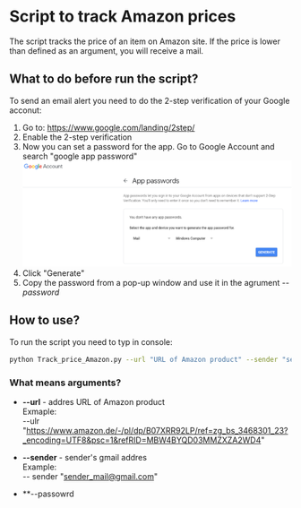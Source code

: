 # Script to track Amazon prices 
The script tracks the price of an item on Amazon site. If the price is lower than defined as an argument, you will receive a mail. 
## What to do before run the script?

To send an email alert you need to do the 2-step verification of your Google acconut: <br />
1. Go to: https://www.google.com/landing/2step/
2. Enable the 2-step verification
3. Now you can set a password for the app. Go to Google Account and search "google app password" 
![Screenshot](app_password.png)
4. Click "Generate"
5. Copy the password from a pop-up window and use it in the agrument *--password*<br />

## How to use?
To run the script you need to typ in console:
```bash
python Track_price_Amazon.py --url "URL of Amazon product" --sender "sender's gmail addres" --password "sender's password" --reciver "reciver's email" --userAgent "your user agent" --price 9999
```
### What means arguments?
- **--url** - addres URL of Amazon product <br />
Exmaple: <br />
--ulr "https://www.amazon.de/-/pl/dp/B07XRR92LP/ref=zg_bs_3468301_23?_encoding=UTF8&psc=1&refRID=MBW4BYQD03MMZXZA2WD4" <br />

- **--sender** - sender's gmail addres <br />
Example: <br />
-- sender "sender_mail@gmail.com"

- **--passowrd
